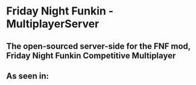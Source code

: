 # Friday Night Funkin - MultiplayerServer

## The open-sourced server-side for the FNF mod, Friday Night Funkin Competitive Multiplayer

## As seen in: 
